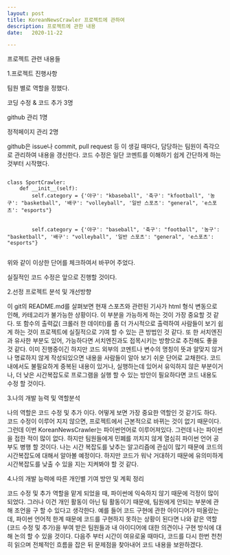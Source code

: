```yaml
---
layout: post
title: KoreanNewsCrawler 프로젝트에 관하여
description: 프로젝트에 관한 내용
date:   2020-11-22 

---
```


프로젝트 관련 내용들



1.프로젝트 진행사항


팀원 별로 역할을 정했다.

코딩 수정 & 코드 추가 3명

github 관리 1명

정적페이지 관리 2명

github은 issue나 commit, pull request 등 이 생길 때마다, 담당하는 팀원이 즉각으로 관리하여 내용을 갱신한다.
코드 수정은 일단 코멘트를 이해하기 쉽게 간단하게 하는 것부터 시작했다.


```phython

class SportCrawler:
    def __init__(self):
        self.category = {'야구': "kbaseball", '축구': "kfootball", '농구': "basketball", '배구': "volleyball", '일반 스포츠': "general", 'e스포츠': "esports"}
        
        
        self.category = {'야구': "baseball", '축구': "football", '농구': "basketball", '배구': "volleyball", '일반 스포츠': "general", 'e스포츠': "esports"}
        
```

위와 같이 이상한 단어를 체크하여서 바꾸어 주었다. 


실질적인 코드 수정은 앞으로 진행할 것이다. 



2.선정 프로젝트 분석 및 개선방향


이 git의 README.md를 살펴보면 현재 스포츠와 관련된 기사가 html 형식 변동으로 인해, 카테고리가 불가능한 상황이다.
이 부분을 가능하게 하는 것이 가장 중요할 것 같다. 또 함수의 출력값( 크롤러 한 데이터)를 좀 더 가시적으로 출력하여 사람들이 보기 쉽게 하는 것이 프로젝트에 실질적으로 기여 할 수 있는 큰 방법인 것 같다. 또 한 서치엔진과 유사한 부분도 있어, 가능하다면 서치엔진과도 접목시키는 방향으로 추진해도 좋을 것 같다. 이미 진행중이긴 하지만 코드 외부의 코멘트나 변수의 명칭이 뜻과 알맞지 않거나 명료하지 않게 작성되있으면 내용을 사람들이 알아 보기 쉬운 단어로 교채한다. 코드 내에서도 불필요하게 중복된 내용이 있거나, 실행하는데 있어서 유익하지 않은 부분이거나, 더 낮은 시간복잡도로 프로그램을 실행 할 수 있는 방안이 필요하다면 코드 내용도 수정 할 것이다.



3.나의 개발 능력 및 역할분석


나의 역할은 코드 수정 및 추가 이다. 어떻게 보면 가장 중요한 역할인 것 같기도 하다. 코드 수정이 이루어 지지 않으면, 프로젝트에서 근본적으로 바뀌는 것이 없기 때문이다. 그런데 이번 KoreanNewsCrawler는 파이썬언어로 이루어져있다. 그런데 나는 파이썬을 접한 적이 많이 없다. 하지만 팀원들에게 민폐를 끼치지 않게 열심히 파이썬 언어 공부도 병행 할 것이다. 나는 시간 복잡도를 낮추는 알고리즘에 관심이 많기 때문에 코드의 시간복잡도에 대해서 알아볼 예정이다. 하지만 코드가 워낙 거대하기 때문에 유의미하게 시간복잡도를 낮출 수 있을 지는 지켜봐야 할 것 같다. 



4.나의 개발 능력에 따른 개인별 기여 방안 및 계획 정리


코드 수정 및 추가 역할을 맡게 되었을 때, 파이썬에 익숙하지 않기 때문에 걱정이 많이 되었다. 그러나 이건 개인 활동이 아닌 팀 활동이기 때문에, 팀원에게 안되는 부분에 관해 조언을 구 할 수 있다고 생각한다. 예를 들어 코드 구현에 관한 아이디어가 떠올랐는데, 파이썬 언어적 한계 때문에 코드를 구현하지 못하는 상황이 된다면 나와 같은 역할(코드 수정 및 추가)을 부여 받은 팀원들과 내 아이디어에 대한 의견이나 구현 방식에 대해 논의 할 수 있을 것이다. 다음주 부터 시간이 여유로울 때마다, 코드를 다시 한번 천천히 읽으며 전체적인 흐름을 잡은 뒤 문제점을 찾아내어 코드 내용을 보완하겠다.


